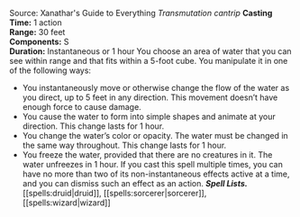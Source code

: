 Source: Xanathar's Guide to Everything
*Transmutation cantrip*
**Casting Time:** 1 action  
**Range:** 30 feet  
**Components:** S  
**Duration:** Instantaneous or 1 hour
You choose an area of water that you can see within range and that fits within a 5-foot cube. You manipulate it in one of the following ways:
* You instantaneously move or otherwise change the flow of the water as you direct, up to 5 feet in any direction. This movement doesn’t have enough force to cause damage.
* You cause the water to form into simple shapes and animate at your direction. This change lasts for 1 hour.
* You change the water’s color or opacity. The water must be changed in the same way throughout. This change lasts for 1 hour.
* You freeze the water, provided that there are no creatures in it. The water unfreezes in 1 hour.
If you cast this spell multiple times, you can have no more than two of its non-instantaneous effects active at a time, and you can dismiss such an effect as an action.
***Spell Lists.*** [[spells:druid|druid]], [[spells:sorcerer|sorcerer]], [[spells:wizard|wizard]]